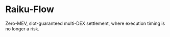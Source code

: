 # Raiku-Flow
Zero-MEV, slot-guaranteed multi-DEX settlement, where execution timing is no longer a risk.
